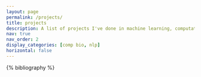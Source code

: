 ```yaml
---
layout: page
permalink: /projects/
title: projects
description: A list of projects I've done in machine learning, computational biology, and natural language processing. See abstract under each project for a quick summary. For more details on methodology and results, see project report in PDF format.
nav: true
nav_order: 2
display_categories: [comp bio, nlp]
horizontal: false
---
```


<!-- _pages/publications.md -->

<!-- Bibsearch Feature -->

<!-- {% include bib_search.liquid %} -->

<div class="publications">

{% bibliography %}

</div>